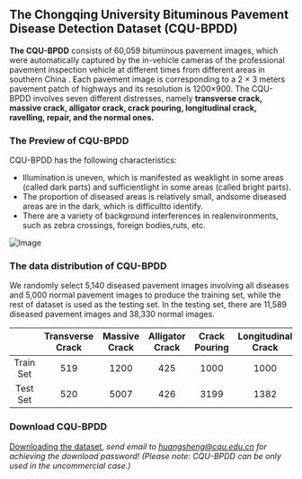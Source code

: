 ## The Chongqing University Bituminous Pavement Disease Detection Dataset (CQU-BPDD)

**The CQU-BPDD** consists of 60,059 bituminous pavement images, which were automatically captured by the in-vehicle cameras of the professional pavement inspection vehicle at different times from different areas in southern China . Each pavement image is corresponding to a 2 × 3 meters pavement patch of highways and its resolution is 1200×900. The CQU-BPDD involves seven different distresses, namely **transverse crack, massive crack, alligator crack, crack pouring, longitudinal crack, ravelling, repair, and the normal ones.** 

### The Preview of CQU-BPDD
CQU-BPDD has the following characteristics:
* Illumination  is  uneven,  which  is  manifested  as  weaklight  in  some  areas  (called  dark  parts)  and  sufficientlight in some areas (called bright parts).
* The proportion of diseased areas is relatively small, andsome diseased areas are in the dark, which is difficultto identify.
* There are a variety of background interferences in realenvironments, such as zebra crossings, foreign bodies,ruts, etc.

![Image](https://github.com/DearCaat/CQU-BPDD/blob/gh-pages/images/dataset.png?raw=true)

### The data distribution of CQU-BPDD
We randomly select 5,140 diseased pavement images involving all diseases and 5,000 normal pavement images to produce the training set, while the rest of dataset is used as the testing set. In the testing set, there are 11,589 diseased pavement images and 38,330 normal images.

||Transverse Crack|Massive Crack|Alligator Crack|Crack Pouring|Longitudinal Crack|Ravelling|Repair|Normal|All|
|:----:|:----:|:----:|:----:|:----:|:----:|:----:|:----:|:----:|:----:|
|Train Set|519|1200|425|1000|1000|478|518|5000|10140|
|Test Set|520|5007|426|3199|1382|479|576|38330|49919|

### Download CQU-BPDD
[Downloading the dataset](https://pan.baidu.com/s/1ilLufYJ8zGWc048KfDro_Q), _send email to huangsheng@cqu.edu.cn for achieving the download password! (Please note: CQU-BPDD can be only used in the uncommercial case.)_

